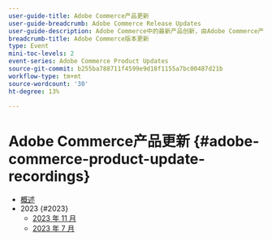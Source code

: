```yaml
---
user-guide-title: Adobe Commerce产品更新
user-guide-breadcrumb: Adobe Commerce Release Updates
user-guide-description: Adobe Commerce中的最新产品创新，由Adobe Commerce产品团队提供。
breadcrumb-title: Adobe Commerce版本更新
type: Event
mini-toc-levels: 2
event-series: Adobe Commerce Product Updates
source-git-commit: b255ba788711f4599e9d18f1155a7bc00487d21b
workflow-type: tm+mt
source-wordcount: '30'
ht-degree: 13%

---
```



# Adobe Commerce产品更新 {#adobe-commerce-product-update-recordings}

+ [概述](overview.md)
+ 2023 {#2023}
   + [2023 年 11 月](2023/nov2023.md)
   + [2023 年 7 月](2023/july2023.md)
